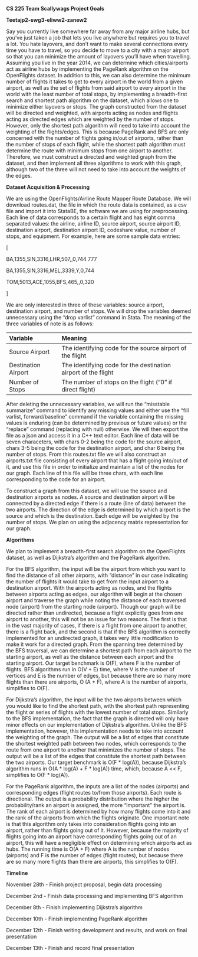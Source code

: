 ﻿**CS 225 Team Scallywags Project Goals**

**Teetajp2-swg3-eliww2-zanew2**

Say you currently live somewhere far away from any major airline hubs, but you’ve just taken a job that lets you live anywhere but requires you to travel a lot. You hate layovers, and don’t want to make several connections every time you have to travel, so you decide to move to a city with a major airport so that you can minimize the amount of layovers you’ll have when travelling. Assuming you live in the year 2014, we can determine which cities/airports act as airline hubs by implementing the PageRank algorithm on the OpenFlights dataset. In addition to this, we can also determine the minimum number of flights it takes to get to every airport in the world from a given airport, as well as the set of flights from said airport to every airport in the world with the least number of total stops, by implementing a breadth-first search and shortest path algorithm on the dataset, which allows one to minimize either layovers or stops. The graph constructed from the dataset will be directed and weighted, with airports acting as nodes and flights acting as directed edges which are weighted by the number of stops. However, only the shortest path algorithm will need to take into account the weighting of the flights/edges. This is because PageRank and BFS are only concerned with the number of flights going in/out of airports, rather than the number of stops of each flight, while the shortest path algorithm must determine the route with minimum stops from one airport to another. Therefore, we must construct a directed and weighted graph from the dataset, and then implement all three algorithms to work with this graph, although two of the three will not need to take into account the weights of the edges.

**Dataset Acquisition & Processing**

We are using the OpenFlights/Airline Route Mapper Route Database. We will download routes.dat, the file in which the route data is contained, as a csv file and import it into StataBE, the software we are using for preprocessing. Each line of data corresponds to a certain flight and has eight comma separated values: the airline, airline ID, source airport, source airport ID, destination airport, destination airport ID, codeshare value, number of stops, and equipment. For example, here are some sample data entries:

[

BA,1355,SIN,3316,LHR,507,,0,744 777

BA,1355,SIN,3316,MEL,3339,Y,0,744

TOM,5013,ACE,1055,BFS,465,,0,320

]

We are only interested in three of these variables: source airport, destination airport, and number of stops. We will drop the variables deemed unnecessary using the “drop varlist” command in Stata. The meaning of the three variables of note is as follows:


|**Variable**|**Meaning**|
| :- | :- |
|Source Airport|The identifying code for the source airport of the flight|
|Destination Airport|The identifying code for the destination airport of the flight|
|Number of Stops|The number of stops on the flight (“0” if direct flight)|

After deleting the unnecessary variables, we will run the “misstable summarize” command to identify any missing values and either use the “fill varlist, forward/baseline” command if the variable containing the missing values is enduring (can be determined by previous or future values) or the “replace” command (replacing with null) otherwise. We will then export the file as a json and access it in a C++ text editor. Each line of data will be seven characeters, with chars 0-2 being the code for the source airport, chars 3-5 being the code for the destination airport, and char 6 being the number of stops. From this routes.txt file we will also construct an airports.txt file consisting of every airport that has a flight going into/out of it, and use this file in order to initialize and maintain a list of the nodes for our graph. Each line of this file will be three chars, with each line corresponding to the code for an airport.

To construct a graph from this dataset, we will use the source and destination airports as nodes. A source and destination airport will be connected by a directed edge if there is a route (line of data) between the two airports. The direction of the edge is determined by which airport is the source and which is the destination. Each edge will be weighted by the number of stops. We plan on using the adjacency matrix representation for our graph.


**Algorithms**

We plan to implement a breadth-first search algorithm on the OpenFlights dataset, as well as Dijkstra’s algorithm and the PageRank algorithm.

For the BFS algorithm, the input will be the airport from which you want to find the distance of all other airports, with “distance” in our case indicating the number of flights it would take to get from the input airport to a destination airport. With the airports acting as nodes, and the flights between airports acting as edges, our algorithm will begin at the chosen airport and traverse the graph while noting the distance of each traversed node (airport) from the starting node (airport). Though our graph will be directed rather than undirected, because a flight explicitly goes from one airport to another, this will not be an issue for two reasons. The first is that in the vast majority of cases, if there is a flight from one airport to another, there is a flight back, and the second is that if the BFS algorithm is correctly implemented for an undirected graph, it takes very little modification to make it work for a directed graph. From the spanning tree determined by the BFS traversal, we can determine a shortest path from each airport to the starting airport, as well as the distance between each airport and the starting airport. Our target benchmark is O(F), where F is the number of flights. BFS algorithms run in O(V + E) time, where V is the number of vertices and E is the number of edges, but because there are so many more flights than there are airports, O (A + F), where A is the number of airports, simplifies to O(F).

For Dijkstra’s algorithm, the input will be the two airports between which you would like to find the shortest path, with the shortest path representing the flight or series of flights with the lowest number of total stops. Similarly to the BFS implementation, the fact that the graph is directed will only have minor effects on our implementation of Dijkstra’s algorithm. Unlike the BFS implementation, however, this implementation needs to take into account the weighting of the graph. The output will be a list of edges that constitute the shortest weighted path between two nodes, which corresponds to the route from one airport to another that minimizes the number of stops. The output will be a list of the edges that constitute the shortest path between the two airports. Our target benchmark is O(F \* log(A)), because Dijkstra’s algorithm runs in O(A \* log(A) + F \* log(A)) time, which, because A << F, simplifies to O(F \* log(A)).

For the PageRank algorithm, the inputs are a list of the nodes (airports) and corresponding edges (flight routes to/from those airports). Each route is directional. The output is a probability distribution where the higher the probability/rank an airport is assigned, the more “important” the airport is. The rank of each airport is determined by how many flights come into it and the rank of the airports from which the flights originate. One important note is that this algorithm only takes into consideration flights going into an airport, rather than flights going out of it. However, because the majority of flights going into an airport have corresponding flights going out of an airport, this will have a negligible effect on determining which airports act as hubs. The running time is O(A + F) where A is the number of nodes (airports) and F is the number of edges (flight routes), but because there are so many more flights than there are airports, this simplifies to O(F).

**Timeline**

November 28th - Finish project proposal, begin data processing

December 2nd - Finish data processing and implementing BFS algorithm

December 8th - Finish implementing Dijkstra’s algorithm

December 10th - Finish implementing PageRank algorithm

December 12th - Finish writing development and results, and work on final presentation

December 13th - Finish and record final presentation
